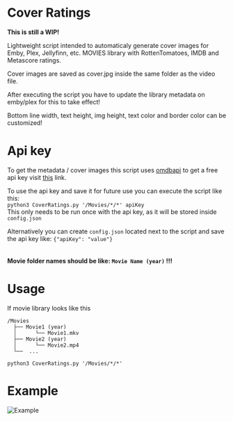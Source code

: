
# Cover Ratings
**This is still a WIP!**

Lightweight script intended to automaticaly generate cover images for Emby, Plex, Jellyfinn, etc. MOVIES library with RottenTomatoes, IMDB and Metascore ratings.

Cover images are saved as cover.jpg inside the same folder as the video file.

After executing the script you have to update the library metadata on emby/plex for this to take effect!

Bottom line width, text height, img height, text color and border color can be customized!

# Api key
To get the metadata / cover images this script uses [omdbapi](http://www.omdbapi.com/) to get a free api key visit [this](http://www.omdbapi.com/apikey.aspx) link.

To use the api key and save it for future use you can execute the script like this:  
 ```python3 CoverRatings.py '/Movies/*/*' apiKey```  
This only needs to be run once with the api key, as it will be stored inside ```config.json```

Alternatively you can create ```config.json``` located next to the script and save the api key like: ```{"apiKey": "value"}```
<br><br><br>
**Movie folder names should be like: ```Movie Name (year)``` !!!**  
# Usage
If movie library looks like this

```
/Movies
  ├── Movie1 (year)
  │      └── Movie1.mkv
  ├── Movie2 (year)
  │      └── Movie2.mp4 
  └──  ...
```
```python3 CoverRatings.py '/Movies/*/*'```

# Example
![Example](https://user-images.githubusercontent.com/30437204/111710427-70f36200-8828-11eb-9744-aafbcb71ea27.png)
